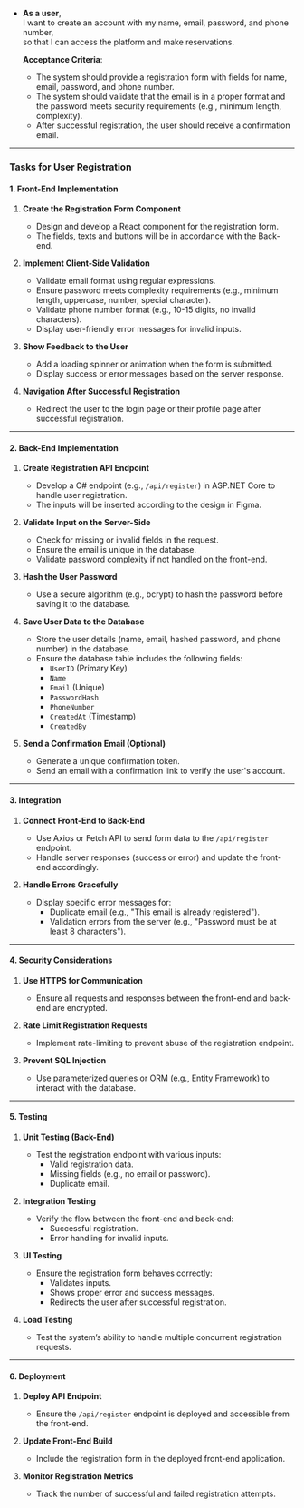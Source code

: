 
- **As a user**,  
    I want to create an account with my name, email, password, and phone number,  
    so that I can access the platform and make reservations.  
    
    **Acceptance Criteria**:
    - The system should provide a registration form with fields for name, email, password, and phone number.
    - The system should validate that the email is in a proper format and the password meets security requirements (e.g., minimum length, complexity).
    - After successful registration, the user should receive a confirmation email.

---

### **Tasks for User Registration**

#### **1. Front-End Implementation**

1. **Create the Registration Form Component**
    
    - Design and develop a React component for the registration form.
    - The fields, texts and buttons will be in accordance with the Back-end.
2. **Implement Client-Side Validation**
    
    - Validate email format using regular expressions.
    - Ensure password meets complexity requirements (e.g., minimum length, uppercase, number, special character).
    - Validate phone number format (e.g., 10-15 digits, no invalid characters).
    - Display user-friendly error messages for invalid inputs.
3. **Show Feedback to the User**
    
    - Add a loading spinner or animation when the form is submitted.
    - Display success or error messages based on the server response.
4. **Navigation After Successful Registration**
    
    - Redirect the user to the login page or their profile page after successful registration.

---

#### **2. Back-End Implementation**

1. **Create Registration API Endpoint**
    
    - Develop a C# endpoint (e.g., `/api/register`) in ASP.NET Core to handle user registration.
    - The inputs will be inserted according to the design in Figma.
2. **Validate Input on the Server-Side**
    
    - Check for missing or invalid fields in the request.
    - Ensure the email is unique in the database.
    - Validate password complexity if not handled on the front-end.
3. **Hash the User Password**
    
    - Use a secure algorithm (e.g., bcrypt) to hash the password before saving it to the database.
4. **Save User Data to the Database**
    
    - Store the user details (name, email, hashed password, and phone number) in the database.
    - Ensure the database table includes the following fields:
        - `UserID` (Primary Key)
        - `Name`
        - `Email` (Unique)
        - `PasswordHash`
        - `PhoneNumber`
        - `CreatedAt` (Timestamp)
        - `CreatedBy`
1. **Send a Confirmation Email (Optional)**
    
    - Generate a unique confirmation token.
    - Send an email with a confirmation link to verify the user's account.

---

#### **3. Integration**

1. **Connect Front-End to Back-End**
    
    - Use Axios or Fetch API to send form data to the `/api/register` endpoint.
    - Handle server responses (success or error) and update the front-end accordingly.
2. **Handle Errors Gracefully**
    
    - Display specific error messages for:
        - Duplicate email (e.g., "This email is already registered").
        - Validation errors from the server (e.g., "Password must be at least 8 characters").

---

#### **4. Security Considerations**

1. **Use HTTPS for Communication**
    
    - Ensure all requests and responses between the front-end and back-end are encrypted.
2. **Rate Limit Registration Requests**
    
    - Implement rate-limiting to prevent abuse of the registration endpoint.
3. **Prevent SQL Injection**
    
    - Use parameterized queries or ORM (e.g., Entity Framework) to interact with the database.

---

#### **5. Testing**

1. **Unit Testing (Back-End)**
    
    - Test the registration endpoint with various inputs:
        - Valid registration data.
        - Missing fields (e.g., no email or password).
        - Duplicate email.
2. **Integration Testing**
    
    - Verify the flow between the front-end and back-end:
        - Successful registration.
        - Error handling for invalid inputs.
3. **UI Testing**
    
    - Ensure the registration form behaves correctly:
        - Validates inputs.
        - Shows proper error and success messages.
        - Redirects the user after successful registration.
4. **Load Testing**
    
    - Test the system’s ability to handle multiple concurrent registration requests.

---

#### **6. Deployment**

1. **Deploy API Endpoint**
    
    - Ensure the `/api/register` endpoint is deployed and accessible from the front-end.
2. **Update Front-End Build**
    
    - Include the registration form in the deployed front-end application.
3. **Monitor Registration Metrics**
    
    - Track the number of successful and failed registration attempts.